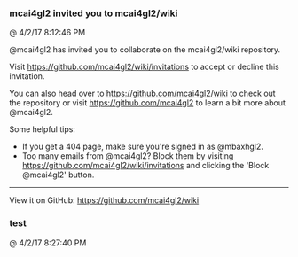 ﻿

### mcai4gl2 invited you to mcai4gl2/wiki
@ 4/2/17 8:12:46 PM

@mcai4gl2 has invited you to collaborate on the mcai4gl2/wiki repository.

Visit https://github.com/mcai4gl2/wiki/invitations to accept or decline this invitation.

You can also head over to https://github.com/mcai4gl2/wiki to check out the repository or visit https://github.com/mcai4gl2 to learn a bit more about @mcai4gl2.

Some helpful tips:
- If you get a 404 page, make sure you're signed in as @mbaxhgl2.
- Too many emails from @mcai4gl2? Block them by visiting
  https://github.com/mcai4gl2/wiki/invitations and clicking the 'Block @mcai4gl2' button.

---
View it on GitHub:
https://github.com/mcai4gl2/wiki


### test
@ 4/2/17 8:27:40 PM



